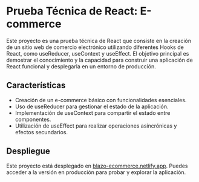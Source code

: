 # Prueba Técnica de React: E-commerce

Este proyecto es una prueba técnica de React que consiste en la creación de un sitio web de comercio electrónico utilizando diferentes Hooks de React, como useReducer, useContext y useEffect. El objetivo principal es demostrar el conocimiento y la capacidad para construir una aplicación de React funcional y desplegarla en un entorno de producción.

## Características

- Creación de un e-commerce básico con funcionalidades esenciales.
- Uso de useReducer para gestionar el estado de la aplicación.
- Implementación de useContext para compartir el estado entre componentes.
- Utilización de useEffect para realizar operaciones asincrónicas y efectos secundarios.

## Despliegue

Este proyecto está desplegado en [blazo-ecommerce.netlify.app](blazo-ecommerce.netlify.app). Puedes acceder a la versión en producción para probar y explorar la aplicación.
